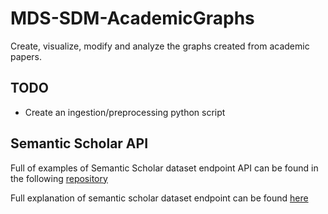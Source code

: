 # MDS-SDM-AcademicGraphs
Create, visualize, modify and analyze the graphs created from academic papers.


## TODO
- Create an ingestion/preprocessing python script

## Semantic Scholar API
Full of examples of Semantic Scholar dataset endpoint API can be found in the following [repository](https://github.com/allenai/s2-folks/tree/main/examples/python/s2ag_datasets) 

Full explanation of semantic scholar dataset endpoint can be found [here](https://api.semanticscholar.org/api-docs/datasets)